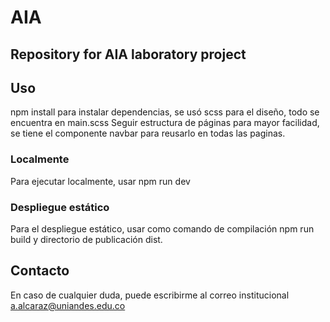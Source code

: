 # AIA
Repository for AIA laboratory project
-
## Uso
npm install para instalar dependencias, se usó scss para el diseño, todo se encuentra en main.scss
Seguir estructura de páginas para mayor facilidad, se tiene el componente navbar para reusarlo en todas  las  paginas. 

### Localmente
Para ejecutar localmente, usar npm run dev

### Despliegue estático
Para el despliegue estático, usar como comando de compilación npm run build y directorio de publicación dist. 


## Contacto
En caso de cualquier duda, puede escribirme al correo institucional a.alcaraz@uniandes.edu.co